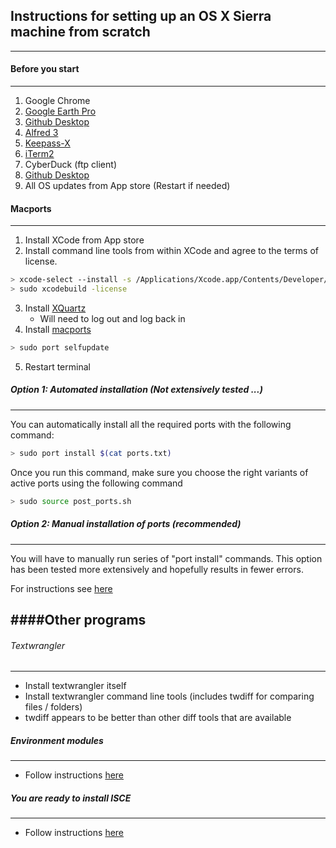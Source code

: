 ## Instructions for setting up an OS X Sierra machine from scratch
------------

#### Before you start
----------
1. Google Chrome
2. [Google Earth Pro](https://www.google.com/earth/resources/)
3. [Github Desktop](https://desktop.github.com)
4. [Alfred 3](https://www.alfredapp.com)
5. [Keepass-X](https://www.keepassx.org/downloads)
6. [iTerm2](https://www.iterm2.com/downloads.html)
7. CyberDuck (ftp client) 
8. [Github Desktop](https://desktop.github.com)
8. All OS updates from App store (Restart if needed)


#### Macports
---------

1. Install XCode from App store
2. Install command line tools from within XCode and agree to the terms of license.   

```bash
> xcode-select --install -s /Applications/Xcode.app/Contents/Developer/ 
> sudo xcodebuild -license 
```   
3. Install [XQuartz](https://www.xquartz.org)
   - Will need to log out and log back in
4. Install [macports](https://www.macports.org/install.php)
```bash
> sudo port selfupdate
``` 
5. Restart terminal

##### Option 1: Automated installation  (Not extensively tested ...)
-----------

You can automatically install all the required ports with the following command:

```bash
> sudo port install $(cat ports.txt)
```

Once you run this command, make sure you choose the right variants of active ports using the following command

```bash
> sudo source post_ports.sh
```


##### Option 2: Manual installation of ports (recommended)
----------

You will have to manually run series of "port install" commands.
This option has been tested more extensively and hopefully results in fewer errors.

For instructions see [here](./macports.md)



####Other programs
------------

###### Textwrangler
--------------------
- Install textwrangler itself
- Install textwrangler command line tools (includes twdiff for comparing files / folders)
- twdiff appears to be better than other diff tools that are available 

##### Environment modules
--------------------------
- Follow instructions [here](./modules.md)

##### You are ready to install ISCE
------------------------------------
- Follow instructions [here](./isceSetup.md)
